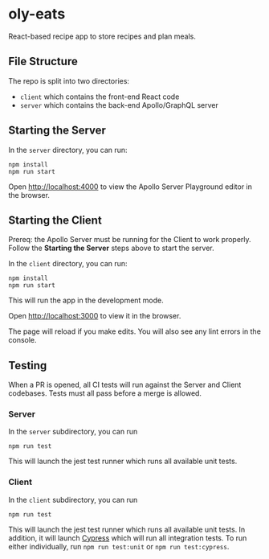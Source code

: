 # oly-eats

React-based recipe app to store recipes and plan meals.

## File Structure

The repo is split into two directories:

- `client` which contains the front-end React code
- `server` which contains the back-end Apollo/GraphQL server

## Starting the Server

In the `server` directory, you can run:

```
npm install
npm run start
```

Open [http://localhost:4000](http://localhost:4000) to view the Apollo Server Playground editor in the browser.

## Starting the Client

Prereq: the Apollo Server must be running for the Client to work properly. Follow the **Starting the Server** steps above to start the server.

In the `client` directory, you can run:

```
npm install
npm run start
```

This will run the app in the development mode.

Open [http://localhost:3000](http://localhost:3000) to view it in the browser.

The page will reload if you make edits. You will also see any lint errors in the console.

## Testing

When a PR is opened, all CI tests will run against the Server and Client codebases. Tests must all pass before a merge is allowed.

### Server

In the `server` subdirectory, you can run

`npm run test`

This will launch the jest test runner which runs all available unit tests.

### Client

In the `client` subdirectory, you can run

`npm run test`

This will launch the jest test runner which runs all available unit tests. In addition, it will launch [Cypress](https://www.cypress.io/) which will run all integration tests. To run either individually, run `npm run test:unit` or `npm run test:cypress`.
